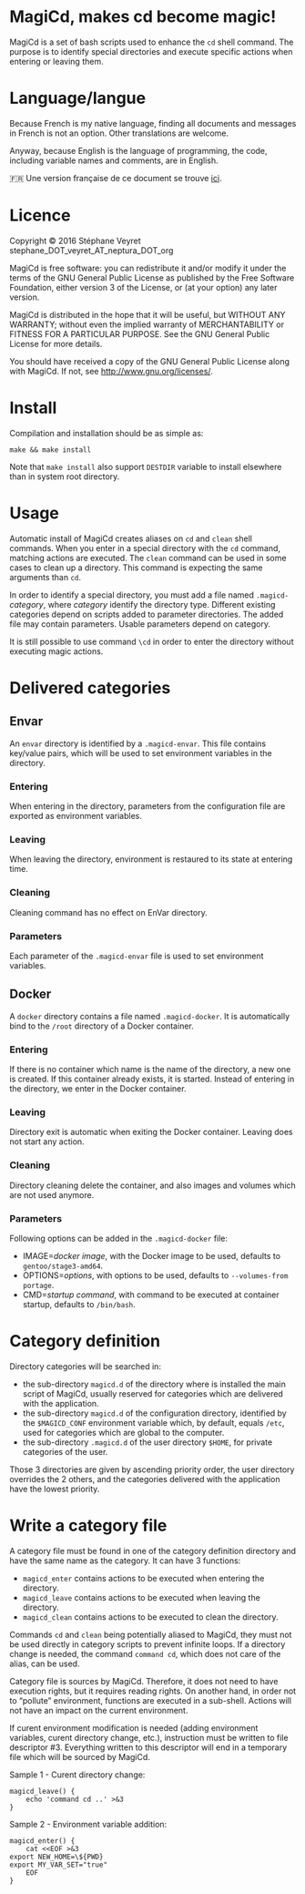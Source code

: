 # MagiCd, makes cd become magic!

MagiCd is a set of bash scripts used to enhance the `cd` shell command. The purpose is to identify special directories and execute specific actions when entering or leaving them.

# Language/langue

Because French is my native language, finding all documents and messages in French is not an option. Other translations are welcome.

Anyway, because English is the language of programming, the code, including variable names and comments, are in English.

:fr: Une version française de ce document se trouve [ici](doc/fr/README.md).

# Licence

Copyright © 2016 Stéphane Veyret stephane_DOT_veyret_AT_neptura_DOT_org

MagiCd is free software: you can redistribute it and/or modify it under the terms of the GNU General Public License as published by the Free Software Foundation, either version 3 of the License, or (at your option) any later version.

MagiCd is distributed in the hope that it will be useful, but WITHOUT ANY WARRANTY; without even the implied warranty of MERCHANTABILITY or FITNESS FOR A PARTICULAR PURPOSE. See the GNU General Public License for more details.

You should have received a copy of the GNU General Public License along with MagiCd.  If not, see <http://www.gnu.org/licenses/>.

# Install

Compilation and installation should be as simple as:

    make && make install

Note that `make install` also support `DESTDIR` variable to install elsewhere than in system root directory.

# Usage

Automatic install of MagiCd creates aliases on `cd` and `clean` shell commands. When you enter in a special directory with the `cd` command, matching actions are executed. The `clean` command can be used in some cases to clean up a directory. This command is expecting the same arguments than `cd`.

In order to identify a special directory, you must add a file named `.magicd-`_category_, where _category_ identify the directory type. Different existing categories depend on scripts added to parameter directories. The added file may contain parameters. Usable parameters depend on category.

It is still possible to use command `\cd` in order to enter the directory without executing magic actions.

# Delivered categories

## Envar

An `envar` directory is identified by a `.magicd-envar`. This file contains key/value pairs, which will be used to set environment variables in the directory.

### Entering

When entering in the directory, parameters from the configuration file are exported as environment variables.

### Leaving

When leaving the directory, environment is restaured to its state at entering time.

### Cleaning

Cleaning command has no effect on EnVar directory.

### Parameters

Each parameter of the `.magicd-envar` file is used to set environment variables.

## Docker

A `docker` directory contains a file named `.magicd-docker`. It is automatically bind to the `/root` directory of a Docker container.

### Entering

If there is no container which name is the name of the directory, a new one is created. If this container already exists, it is started. Instead of entering in the directory, we enter in the Docker container.

### Leaving

Directory exit is automatic when exiting the Docker container. Leaving does not start any action.

### Cleaning

Directory cleaning delete the container, and also images and volumes which are not used anymore.

### Parameters

Following options can be added in the `.magicd-docker` file:

* IMAGE=_docker image_, with the Docker image to be used, defaults to `gentoo/stage3-amd64`.
* OPTIONS=_options_, with options to be used, defaults to `--volumes-from portage`.
* CMD=_startup command_, with command to be executed at container startup, defaults to `/bin/bash`.

# Category definition

Directory categories will be searched in:

* the sub-directory `magicd.d` of the directory where is installed the main script of MagiCd, usually reserved for categories which are delivered with the application.
* the sub-directory `magicd.d` of the configuration directory, identified by the `$MAGICD_CONF` environment variable which, by default, equals `/etc`, used for categories which are global to the computer.
* the sub-directory `.magicd.d` of the user directory `$HOME`, for private categories of the user.

Those 3 directories are given by ascending priority order, the user directory overrides the 2 others, and the categories delivered with the application have the lowest priority.

# Write a category file

A category file must be found in one of the category definition directory and have the same name as the category. It can have 3 functions:

* `magicd_enter` contains actions to be executed when entering the directory.
* `magicd_leave` contains actions to be executed when leaving the directory.
* `magicd_clean` contains actions to be executed to clean the directory.

Commands `cd` and `clean` being potentially aliased to MagiCd, they must not be used directly in category scripts to prevent infinite loops. If a directory change is needed, the command `command cd`, which does not care of the alias, can be used.

Category file is sources by MagiCd. Therefore, it does not need to have execution rights, but it requires reading rights. On another hand, in order not to “pollute” environment, functions are executed in a sub-shell. Actions will not have an impact on the current environment.

If curent environment modification is needed (adding environment variables, curent directory change, etc.), instruction must be written to file descriptor #3. Everything written to this descriptor will end in a temporary file which will be sourced by MagiCd.

Sample 1 - Curent directory change:

    magicd_leave() {
        echo 'command cd ..' >&3
    }

Sample 2 - Environment variable addition:

    magicd_enter() {
        cat <<EOF >&3
    export NEW_HOME=\${PWD}
    export MY_VAR_SET="true"
		EOF
    }
